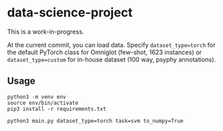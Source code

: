 # data-science-project

This is a work-in-progress. 

At the current commit, you can load data. Specify `dataset_type=torch` for the default PyTorch class
for Omniglot (few-shot, 1623 instances) or `dataset_type=custom` for in-house dataset (100 way, psyphy annotations).
## Usage
```
python3 -m venv env
source env/bin/activate
pip3 install -r requirements.txt
```

```
python3 main.py dataset_type=torch task=svm to_numpy=True
```